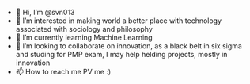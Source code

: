 - 👋 Hi, I’m @svn013
- 👀 I’m interested in making world a better place with technology associated with sociology and philosophy
- 🌱 I’m currently learning Machine Learning
- 💞️ I’m looking to collaborate on innovation, as a black belt in six sigma and studing for PMP exam, I may help helding projects, mostly in innovation
- 📫 How to reach me PV me :) 

<!---
svn013/svn013 is a ✨ special ✨ repository because its `README.md` (this file) appears on your GitHub profile.
You can click the Preview link to take a look at your changes.
--->

